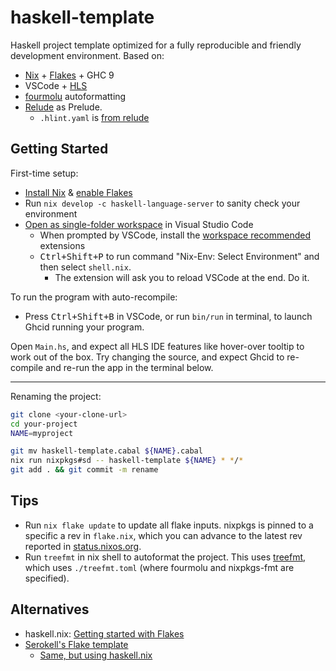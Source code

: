 # haskell-template

Haskell project template optimized for a fully reproducible and friendly development environment. Based on:

- [Nix](http://www.srid.ca/haskell-nix) + [Flakes](https://serokell.io/blog/practical-nix-flakes) + GHC 9
- VSCode + [HLS](https://github.com/haskell/haskell-language-server)
- [fourmolu](https://github.com/fourmolu/fourmolu) autoformatting 
- [Relude](https://github.com/kowainik/relude#relude) as Prelude.
  - `.hlint.yaml` is [from relude](https://github.com/kowainik/relude/blob/main/.hlint.yaml)

## Getting Started

First-time setup:

- [Install Nix](https://nixos.org/download.html) & [enable Flakes](https://nixos.wiki/wiki/Flakes)
- Run `nix develop -c haskell-language-server` to sanity check your environment 
- [Open as single-folder workspace](https://code.visualstudio.com/docs/editor/workspaces#_singlefolder-workspaces) in Visual Studio Code
    - When prompted by VSCode, install the [workspace recommended](https://code.visualstudio.com/docs/editor/extension-marketplace#_workspace-recommended-extensions) extensions
    - <kbd>Ctrl+Shift+P</kbd> to run command "Nix-Env: Select Environment" and then select `shell.nix`. 
        - The extension will ask you to reload VSCode at the end. Do it.

To run the program with auto-recompile:

- Press <kbd>Ctrl+Shift+B</kbd> in VSCode, or run `bin/run` in terminal, to launch Ghcid running your program.

Open `Main.hs`, and expect all HLS IDE features like hover-over tooltip to work out of the box. Try changing the source, and expect Ghcid to re-compile and re-run the app in the terminal below.

---

Renaming the project:

```sh
git clone <your-clone-url>
cd your-project
NAME=myproject

git mv haskell-template.cabal ${NAME}.cabal
nix run nixpkgs#sd -- haskell-template ${NAME} * */*
git add . && git commit -m rename
```

## Tips

- Run `nix flake update` to update all flake inputs. nixpkgs is pinned to a specific a rev in `flake.nix`, which you can advance to the latest rev reported in [status.nixos.org](https://status.nixos.org).
- Run `treefmt` in nix shell to autoformat the project. This uses [treefmt](https://github.com/numtide/treefmt), which uses `./treefmt.toml` (where fourmolu and nixpkgs-fmt are specified).

## Alternatives

- haskell.nix: [Getting started with Flakes](https://input-output-hk.github.io/haskell.nix/tutorials/getting-started-flakes.html)
- [Serokell's Flake template](https://github.com/serokell/templates/tree/master/haskell-cabal2nix)
  - [Same, but using haskell.nix](https://github.com/serokell/templates/pull/2)
